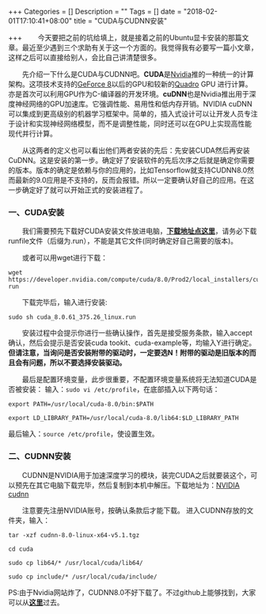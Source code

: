 +++
Categories = []
Description = ""
Tags = []
date = "2018-02-01T17:10:41+08:00"
title = "CUDA与CUDNN安装"

+++
&emsp;&emsp;今天要把之前的坑给填上，就是接着之前的Ubuntu显卡安装的那篇文章。最近至少遇到三个求助有关于这一个方面的。我觉得我有必要写一篇小文章，这样之后可以直接给别人，会比自己讲清楚很多。

&emsp;&emsp;先介绍一下什么是CUDA与CUDNN吧。**CUDA**是[Nvidia](http://www.nvidia.cn/page/home.html)推的一种统一的计算架构。这项技术支持的[GeForce 8](https://zh.wikipedia.org/wiki/NVIDIA_GeForce_8)以后的GPU和较新的[Quadro](https://zh.wikipedia.org/wiki/Quadro) GPU 进行计算。亦是首次可以利用GPU作为C-编译器的开发环境。**cuDNN**也是Nvidia推出用于深度神经网络的GPU加速库。它强调性能、易用性和低内存开销。NVIDIA cuDNN可以集成到更高级别的机器学习框架中。简单的，插入式设计可以让开发人员专注于设计和实现神经网络模型，而不是调整性能，同时还可以在GPU上实现高性能现代并行计算。

&emsp;&emsp;从这两者的定义也可以看出他们两者安装的先后：先安装CUDA然后再安装CuDNN。这是安装的第一步。确定好了安装软件的先后次序之后就是确定你需要的版本。版本的确定是依赖与你的应用的，比如Tensorflow就支持CUDNN8.0然而最新的9.0应用是不支持的，反而会报错。所以一定要确认好自己的应用。在这一步确定好了就可以开始正式的安装进程了。

### 一、CUDA安装
&emsp;&emsp;我们需要预先下载好CUDA安装文件放进电脑，[**下载地址点这里**](https://developer.nvidia.com/cuda-downloads)，请务必下载runfile文件（后缀为.run），不能是其它文件(同时确定好自己需要的版本)。

&emsp;&emsp;或者可以用wget进行下载：
```
wget https://developer.nvidia.com/compute/cuda/8.0/Prod2/local_installers/cuda_8.0.61_375.26_linux-run
```

&emsp;&emsp;下载完毕后，输入进行安装:
```
sudo sh cuda_8.0.61_375.26_linux.run
```
&emsp;&emsp;安装过程中会提示你进行一些确认操作，首先是接受服务条款，输入accept确认，然后会提示是否安装cuda tookit、cuda-example等，均输入Y进行确定。**但请注意，当询问是否安装附带的驱动时，一定要选N！附带的驱动是旧版本的而且会有问题，所以不要选择安装驱动。**

&emsp;&emsp;最后是配置环境变量，此步很重要，不配置环境变量系统将无法知道CUDA是否被安装：
输入：```sudo vi /etc/profile```，在底部插入以下两句话：

```
export PATH=/usr/local/cuda-8.0/bin:$PATH

export LD_LIBRARY_PATH=/usr/local/cuda-8.0/lib64:$LD_LIBRARY_PATH
```

最后输入：```source /etc/profile```，使设置生效。

### 二、CUDNN安装

&emsp;&emsp;CUDNN是NVIDIA用于加速深度学习的模块，装完CUDA之后就要装这个，可以预先在其它电脑下载完毕，然后复制到本机中解压。下载地址为：[NVIDIA cudnn](https://developer.nvidia.com/cudnn)

&emsp;&emsp;注意要先注册NVIDIA账号，按确认条款后才能下载。
进入CUDNN存放的文件夹，输入：

```
tar -xzf cudnn-8.0-linux-x64-v5.1.tgz

cd cuda

sudo cp lib64/* /usr/local/cuda/lib64/

sudo cp include/* /usr/local/cuda/include/
```

PS:由于Nvidia网站炸了，CUDNN8.0不好下载了。不过github上能够找到，大家可以从[**这里**](https://gist.github.com/mjdietzx/0ff77af5ae60622ce6ed8c4d9b419f45)过去。







